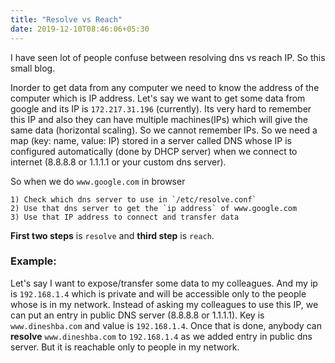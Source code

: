 ```yaml
---
title: "Resolve vs Reach"
date: 2019-12-10T08:46:06+05:30
---
```


I have seen lot of people confuse between resolving dns vs reach IP. So this small blog.

Inorder to get data from any computer we need to know the address of the computer which is IP address. Let's say we want to get some data from google and its IP is `172.217.31.196` (currently). Its very hard to remember this IP and also they can have multiple machines(IPs) which will give the same data (horizontal scaling). So we cannot remember IPs. So we need a map (key: name, value: IP) stored in a server called DNS whose IP is configured automatically (done by DHCP server) when we connect to internet (8.8.8.8 or 1.1.1.1 or your custom dns server). 

So when we do `www.google.com` in browser
    
    1) Check which dns server to use in `/etc/resolve.conf`
    2) Use that dns server to get the `ip address` of www.google.com
    3) Use that IP address to connect and transfer data

**First two steps** is `resolve` and **third step** is `reach`.


### Example:
Let's say I want to expose/transfer some data to my colleagues. And my ip is `192.168.1.4` which is private and will be accessible only to the people whose is in my network. Instead of asking my colleagues to use this IP, we can put an entry in public DNS server (8.8.8.8 or 1.1.1.1). Key is `www.dineshba.com` and value is `192.168.1.4`. Once that is done, anybody can **resolve** `www.dineshba.com` to `192.168.1.4` as we added entry in public dns server. But it is reachable only to people in my network.